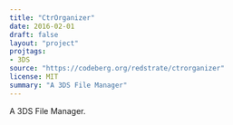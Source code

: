 ```yaml
---
title: "CtrOrganizer"
date: 2016-02-01
draft: false
layout: "project"
projtags:
- 3DS
source: "https://codeberg.org/redstrate/ctrorganizer"
license: MIT
summary: "A 3DS File Manager"
---
```


A 3DS File Manager.
